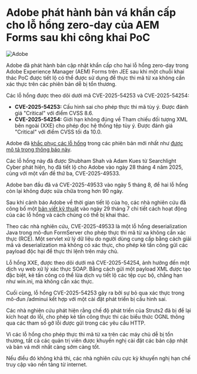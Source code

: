 # Adobe phát hành bản vá khẩn cấp cho lỗ hổng zero-day của AEM Forms sau khi công khai PoC

![Adobe](https://www.bleepstatic.com/content/hl-images/2023/09/12/adobe.jpg)

Adobe đã phát hành bản cập nhật khẩn cấp cho hai lỗ hổng zero-day trong Adobe Experience Manager (AEM) Forms trên JEE sau khi một chuỗi khai thác PoC được tiết lộ có thể được sử dụng để thực thi mã từ xa không cần xác thực trên các phiên bản dễ bị tổn thương.

Các lỗ hổng được theo dõi dưới mã CVE-2025-54253 và CVE-2025-54254:

* **CVE-2025-54253:** Cấu hình sai cho phép thực thi mã tùy ý. Được đánh giá "Critical" với điểm CVSS 8.6.
* **CVE-2025-54254:** Giới hạn không đúng về Tham chiếu đối tượng XML bên ngoài (XXE) cho phép đọc hệ thống tệp tùy ý. Được đánh giá "Critical" với điểm CVSS tối đa 10.0.

Adobe đã [khắc phục các lỗ hổng](https://helpx.adobe.com/security/products/aem-forms/apsb25-82.html) trong các phiên bản mới nhất như [được mô tả trong thông báo này](https://experienceleague.adobe.com/en/docs/experience-manager-65/content/forms/troubleshooting/mitigating-xxe-and-configuration-vulnerabilities-for-experience-manager-forms-jee).

Các lỗ hổng này đã được Shubham Shah và Adam Kues từ Searchlight Cyber phát hiện, họ đã tiết lộ cho Adobe vào ngày 28 tháng 4 năm 2025, cùng với một vấn đề thứ ba, CVE-2025-49533.

Adobe ban đầu đã vá CVE-2025-49533 vào ngày 5 tháng 8, để hai lỗ hổng còn lại không được sửa chữa trong hơn 90 ngày.

Sau khi cảnh báo Adobe về thời gian tiết lộ của họ, các nhà nghiên cứu đã công bố một [bản viết kỹ thuật](https://slcyber.io/assetnote-security-research-center/struts-devmode-in-2025-critical-pre-auth-vulnerabilities-in-adobe-experience-manager-forms/) vào ngày 29 tháng 7 chi tiết cách hoạt động của các lỗ hổng và cách chúng có thể bị khai thác.

Theo các nhà nghiên cứu, CVE-2025-49533 là một lỗ hổng deserialization Java trong mô-đun FormServer cho phép thực thi mã từ xa không cần xác thực (RCE). Một servlet xử lý dữ liệu do người dùng cung cấp bằng cách giải mã và deserialization mà không có xác thực, cho phép kẻ tấn công gửi các payload độc hại để thực thi lệnh trên máy chủ.

Lỗ hổng XXE, được theo dõi dưới mã CVE-2025-54254, ảnh hưởng đến một dịch vụ web xử lý xác thực SOAP. Bằng cách gửi một payload XML được tạo đặc biệt, kẻ tấn công có thể lừa dịch vụ tiết lộ các tệp cục bộ, chẳng hạn như win.ini, mà không cần xác thực.

Cuối cùng, lỗ hổng CVE-2025-54253 gây ra bởi sự bỏ qua xác thực trong mô-đun /adminui kết hợp với một cài đặt phát triển bị cấu hình sai.

Các nhà nghiên cứu phát hiện rằng chế độ phát triển của Struts2 đã bị để lại kích hoạt do lỗi, cho phép kẻ tấn công thực thi các biểu thức OGNL thông qua các tham số gỡ lỗi được gửi trong các yêu cầu HTTP.

Vì các lỗ hổng cho phép thực thi mã từ xa trên các máy chủ dễ bị tổn thương, tất cả các quản trị viên được khuyến nghị cài đặt các bản cập nhật và bản vá mới nhất càng sớm càng tốt.

Nếu điều đó không khả thi, các nhà nghiên cứu cực kỳ khuyến nghị hạn chế truy cập vào nền tảng từ internet.